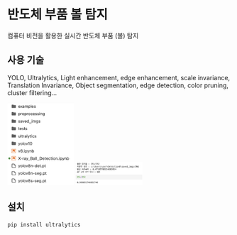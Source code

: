 # 반도체 부품 볼 탐지

컴퓨터 비전을 활용한 실시간 반도체 부품 (볼) 탐지

## 사용 기술
YOLO, Ultralytics, 
Light enhancement, edge enhancement,
scale invariance, Translation Invariance, 
Object segmentation, edge detection, color pruning, cluster filtering...

<img src="project_tree.png" width="150"  alt="프로젝트 구조">
<img src="result_sample.png" width="150" alt="실행 결과 예시">

## 설치
```bash
pip install ultralytics
